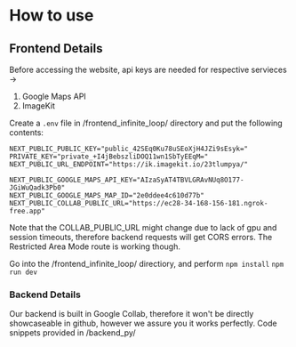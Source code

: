 # How to use

## Frontend Details

Before accessing the website, api keys are needed for respective servieces ->

1. Google Maps API
2. ImageKit

Create a `.env` file in /frontend_infinite_loop/ directory and put the following contents:

```
NEXT_PUBLIC_PUBLIC_KEY="public_42SEq0Ku78uSEoXjH4JZi9sEsyk="
PRIVATE_KEY="private_+I4jBebszliDOQ11wn1SbTyEEqM="
NEXT_PUBLIC_URL_ENDPOINT="https://ik.imagekit.io/23tlumpya/"

NEXT_PUBLIC_GOOGLE_MAPS_API_KEY="AIzaSyAT4TBVLGRAvNUq8O177-JGiWuQadk3Pb0"
NEXT_PUBLIC_GOOGLE_MAPS_MAP_ID="2e0ddee4c610d77b"
NEXT_PUBLIC_COLLAB_PUBLIC_URL="https://ec28-34-168-156-181.ngrok-free.app"
```

Note that the COLLAB_PUBLIC_URL might change due to lack of gpu and session timeouts, therefore backend requests will get CORS errors.
The Restricted Area Mode route is working though.

Go into the /frontend_infinite_loop/ directiory, and perform
`npm install`
`npm run dev`

### Backend Details

Our backend is built in Google Collab, therefore it won't be directly showcaseable in github, however we assure you it works perfectly.
Code snippets provided in /backend_py/
